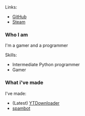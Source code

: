 Links:
- [GitHub](https://github.com/GPGamer98)
- [Steam](https://steamcommunity.com/id/gp_gamer98)

### Who I am

I'm a gamer and a programmer

Skills:
- Intermediate Python programmer
- Gamer

### What i've made

I've made:
- (Latest) [YTDownloader](https://gpgamer98.github.io/ytdownloader.html)
- [spambot](https://gpgamer98.github.io/spambot.html)
